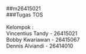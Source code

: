 ##m26415021<br/>
###Tugas TOS<br/><br/>
Kelompok :<br/>
Vincentius Tandy - 26415021<br/>
Bobby Kwariawan - 26415067<br/>
Dennis Alviandi - 26414010<br/>
